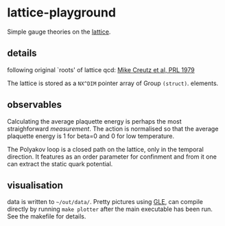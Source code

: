 # lattice-playground

Simple gauge theories on the [lattice](https://xkcd.com/505/).

## details

following original `roots' of lattice qcd: [Mike Creutz et al, PRL 1979](http://thy.phy.bnl.gov/~creutz/mypubs/pub031.pdf)

The lattice is stored as a ``NX^DIM`` pointer array of Group ``(struct)``.
elements. 

## observables

Calculating the average plaquette energy is perhaps the most straighforward _measurement_. The action is normalised so that the average plaquette energy is 1 for beta=0 and 0 for low temperature.

The Polyakov loop is a closed path on the lattice, only in the temporal direction. It features as an order parameter for confinment and from it one can extract the static quark potential.

## visualisation

data is written to ``~/out/data/``. Pretty pictures using [GLE](http://glx.sourceforge.net/), can compile
directly by running ``make plotter`` after the main executable has been run. See the
makefile for details.

